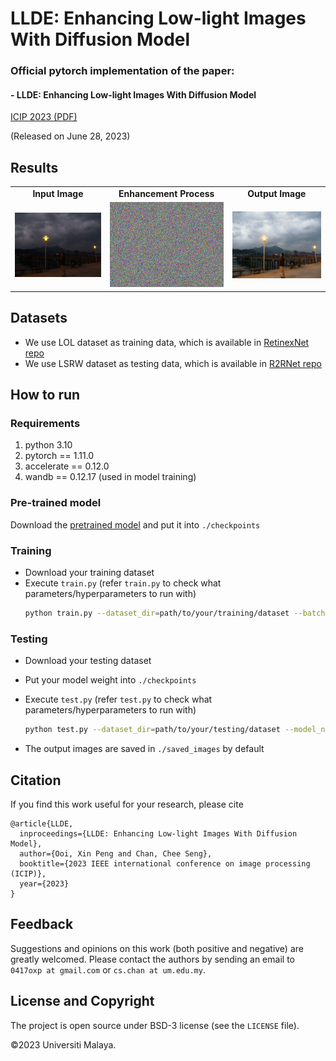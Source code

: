 # LLDE: Enhancing Low-light Images With Diffusion Model

### Official pytorch implementation of the paper: 
#### - LLDE: Enhancing Low-light Images With Diffusion Model

[ICIP 2023 (PDF)](https://doi.org/10.1109/TPAMI.2021.3088846)

(Released on June 28, 2023)

## Results
<table border="0" cellspacing="0" cellpadding="0">
  <tr>
    <td align="center"><b>Input Image</td>
    <td align="center"><b> Enhancement Process</td>
    <td align="center"><b>Output Image</td>
  <tr>
    <td> <img src="assets/input.png" alt="input" ></td>
    <td> <img src="assets/enhancement.gif" alt="enhancement"></td>
    <td> <img src="assets/output.png" alt="output"></td>
  </tr>
</table>

## Datasets
- We use LOL dataset as training data, which is available in [RetinexNet repo](https://github.com/weichen582/RetinexNet)
- We use LSRW dataset as testing data, which is available in [R2RNet repo](https://github.com/JianghaiSCU/R2RNet)

## How to run

### Requirements
1. python 3.10
2. pytorch == 1.11.0  
3. accelerate == 0.12.0
4. wandb == 0.12.17 (used in model training)

### Pre-trained model
Download the [pretrained model](https://drive.google.com/file/d/1LDhgrZuUtB8dm5ozB-tCdk3FhLIx-W49/view?usp=sharing) and put it into `./checkpoints`

### Training
- Download your training dataset
- Execute `train.py` (refer `train.py` to check what parameters/hyperparameters to run with)
  ```bash
  python train.py --dataset_dir=path/to/your/training/dataset --batch_size=32
  ```
### Testing
- Download your testing dataset
- Put your model weight into `./checkpoints`
- Execute `test.py` (refer `test.py` to check what parameters/hyperparameters to run with)
  ```bash
  python test.py --dataset_dir=path/to/your/testing/dataset --model_name=LLDE --timestep_respacing=25
  ```

- The output images are saved in `./saved_images` by default

## Citation
If you find this work useful for your research, please cite
```
@article{LLDE,
  inproceedings={LLDE: Enhancing Low-light Images With Diffusion Model},
  author={Ooi, Xin Peng and Chan, Chee Seng},
  booktitle={2023 IEEE international conference on image processing (ICIP)},
  year={2023}
}
```

## Feedback
Suggestions and opinions on this work (both positive and negative) are greatly welcomed. Please contact the authors by sending an email to
`0417oxp at gmail.com` or `cs.chan at um.edu.my`.

## License and Copyright
The project is open source under BSD-3 license (see the ``` LICENSE ``` file).

&#169;2023 Universiti Malaya.

